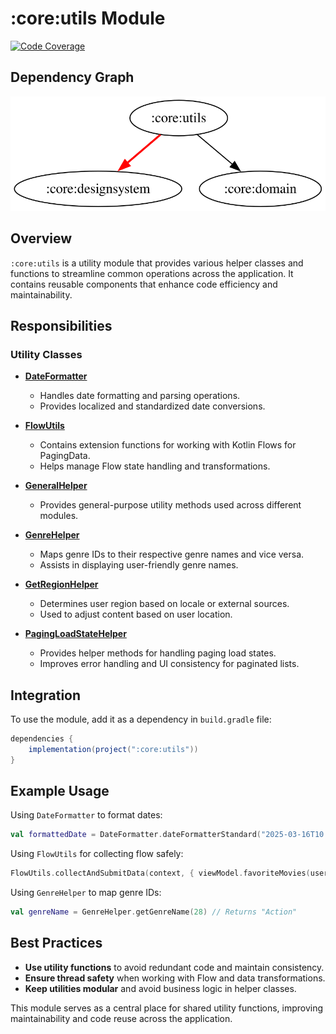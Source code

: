 # :core:utils Module

[![Code Coverage][core-utils-coverage-badge]][core-utils-coverage-link]

## Dependency Graph

![Dependency graph](../../docs/images/module-graphs/core-utils.svg)

## Overview

`:core:utils` is a utility module that provides various helper classes and functions to streamline common operations across the application. It contains reusable components that enhance code efficiency and maintainability.

## Responsibilities

### Utility Classes

- **[DateFormatter](../utils/src/main/kotlin/com/waffiq/bazz_movies/core/utils/DateFormatter.kt)**

  - Handles date formatting and parsing operations.
  - Provides localized and standardized date conversions.

- **[FlowUtils](../utils/src/main/kotlin/com/waffiq/bazz_movies/core/utils/FlowUtils.kt)**

  - Contains extension functions for working with Kotlin Flows for PagingData.
  - Helps manage Flow state handling and transformations.

- **[GeneralHelper](../utils/src/main/kotlin/com/waffiq/bazz_movies/core/utils/GeneralHelper.kt)**
  - Provides general-purpose utility methods used across different modules.
- **[GenreHelper](../utils/src/main/kotlin/com/waffiq/bazz_movies/core/utils/GenreHelper.kt)**

  - Maps genre IDs to their respective genre names and vice versa.
  - Assists in displaying user-friendly genre names.

- **[GetRegionHelper](../utils/src/main/kotlin/com/waffiq/bazz_movies/core/utils/GetRegionHelper.kt)**

  - Determines user region based on locale or external sources.
  - Used to adjust content based on user location.

- **[PagingLoadStateHelper](../utils/src/main/kotlin/com/waffiq/bazz_movies/core/utils/PagingLoadStateHelper.kt)**
  - Provides helper methods for handling paging load states.
  - Improves error handling and UI consistency for paginated lists.

## Integration

To use the module, add it as a dependency in `build.gradle` file:

```gradle
dependencies {
    implementation(project(":core:utils"))
}
```

## Example Usage

Using `DateFormatter` to format dates:

```kotlin
val formattedDate = DateFormatter.dateFormatterStandard("2025-03-16T10:15:30Z")
```

Using `FlowUtils` for collecting flow safely:

```kotlin
FlowUtils.collectAndSubmitData(context, { viewModel.favoriteMovies(userToken) }, adapterPaging)
```

Using `GenreHelper` to map genre IDs:

```kotlin
val genreName = GenreHelper.getGenreName(28) // Returns "Action"
```

## Best Practices

- **Use utility functions** to avoid redundant code and maintain consistency.
- **Ensure thread safety** when working with Flow and data transformations.
- **Keep utilities modular** and avoid business logic in helper classes.

This module serves as a central place for shared utility functions, improving maintainability and code reuse across the application.

<!-- LINK -->

[core-utils-coverage-badge]: https://codecov.io/gh/waffiqaziz/BAZZ-Movies/branch/main/graph/badge.svg?flag=core-utils
[core-utils-coverage-link]: https://app.codecov.io/gh/waffiqaziz/BAZZ-Movies/tree/main/core/utils/src/main/kotlin/com/waffiq/bazz_movies/core/utils
